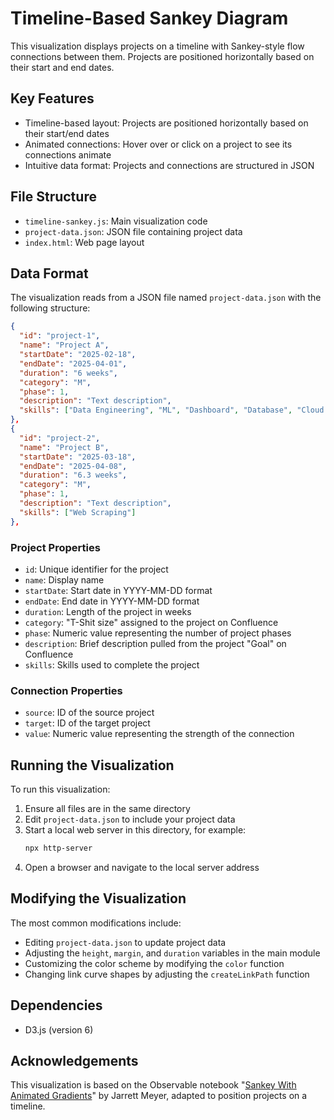 # Timeline-Based Sankey Diagram

This visualization displays projects on a timeline with Sankey-style flow connections between them. Projects are positioned horizontally based on their start and end dates.

## Key Features

- Timeline-based layout: Projects are positioned horizontally based on their start/end dates
- Animated connections: Hover over or click on a project to see its connections animate
- Intuitive data format: Projects and connections are structured in JSON

## File Structure

- `timeline-sankey.js`: Main visualization code
- `project-data.json`: JSON file containing project data
- `index.html`: Web page layout

## Data Format

The visualization reads from a JSON file named `project-data.json` with the following structure:

```json
{
  "id": "project-1",
  "name": "Project A",
  "startDate": "2025-02-18",
  "endDate": "2025-04-01",
  "duration": "6 weeks",
  "category": "M",
  "phase": 1,
  "description": "Text description",
  "skills": ["Data Engineering", "ML", "Dashboard", "Database", "Cloud Architecture"]
},
{
  "id": "project-2",
  "name": "Project B",
  "startDate": "2025-03-18",
  "endDate": "2025-04-08",
  "duration": "6.3 weeks",
  "category": "M",
  "phase": 1,
  "description": "Text description",
  "skills": ["Web Scraping"]
},
```

### Project Properties

- `id`: Unique identifier for the project
- `name`: Display name
- `startDate`: Start date in YYYY-MM-DD format
- `endDate`: End date in YYYY-MM-DD format
- `duration`: Length of the project in weeks
- `category`: "T-Shit size" assigned to the project on Confluence
- `phase`: Numeric value representing the number of project phases
- `description`: Brief description pulled from the project "Goal" on Confluence
- `skills`: Skills used to complete the project

### Connection Properties

- `source`: ID of the source project
- `target`: ID of the target project
- `value`: Numeric value representing the strength of the connection

## Running the Visualization

To run this visualization:

1. Ensure all files are in the same directory
2. Edit `project-data.json` to include your project data
3. Start a local web server in this directory, for example:
   ```sh
   npx http-server
   ```
4. Open a browser and navigate to the local server address 

## Modifying the Visualization

The most common modifications include:

- Editing `project-data.json` to update project data
- Adjusting the `height`, `margin`, and `duration` variables in the main module
- Customizing the color scheme by modifying the `color` function
- Changing link curve shapes by adjusting the `createLinkPath` function

## Dependencies

- D3.js (version 6)

## Acknowledgements

This visualization is based on the Observable notebook "[Sankey With Animated Gradients](https://observablehq.com/@jarrettmeyer/sankey-with-animated-gradients)" by Jarrett Meyer, adapted to position projects on a timeline.